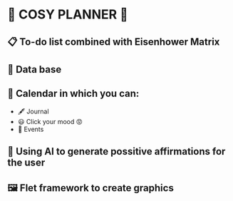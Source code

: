 # 🎀 COSY PLANNER 🎀
## 📋 To-do list combined with Eisenhower Matrix
## 🧮 Data base
## 📅 Calendar in which you can: 
* 🖋️ Journal
* 😃 Click your mood 😡
* 🎉 Events
## 🤖 Using AI to generate possitive affirmations for the user
## 🖼️ Flet framework to create graphics

